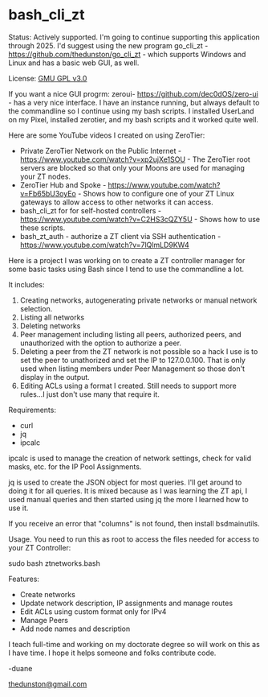 # bash_cli_zt

Status: Actively supported. I'm going to continue supporting this application through 2025. I'd suggest using the new program go_cli_zt - https://github.com/thedunston/go_cli_zt - which supports Windows and Linux and has a basic web GUI, as well.

License: [GMU GPL v3.0](https://github.com/thedunston/bash_cli_zt/blob/main/LICENSE.md)

If you want a nice GUI progrm: zeroui- https://github.com/dec0dOS/zero-ui - has a very nice interface.  I have an instance running, but always default to the commandline so I continue using my bash scripts.  I installed UserLand on my Pixel, installed zerotier, and my bash scripts and it worked quite well.

Here are some YouTube videos I created on using ZeroTier:

- Private ZeroTier Network on the Public Internet - https://www.youtube.com/watch?v=xp2ujXe1SOU - The ZeroTier root servers are blocked so that only your Moons are used for managing your ZT nodes.
- ZeroTier Hub and Spoke - https://www.youtube.com/watch?v=Fb65bU3oyEo - Shows how to configure one of your ZT Linux gateways to allow access to other networks it can access.
- bash_cli_zt for for self-hosted controllers - https://www.youtube.com/watch?v=C2HS3cQZY5U - Shows how to use these scripts.
- bash_zt_auth - authorize a ZT client via SSH authentication - https://www.youtube.com/watch?v=7lQlmLD9KW4

Here is a project I was working on to create a ZT controller manager for some basic tasks using Bash since I tend to use the commandline a lot.

It includes:

1. Creating networks, autogenerating private networks or manual network selection.
2. Listing all networks
3. Deleting networks
4. Peer management including listing all peers, authorized peers, and unauthorized with the option to authorize a peer.
5. Deleting a peer from the ZT network is not possible so a hack I use is to set the peer to unathorized and set the IP to 127.0.0.100.  That is only used when listing members under Peer Management so those don't display in the output.
6. Editing ACLs using a format I created.  Still needs to support more rules...I just don't use many that require it.

Requirements:
- curl
- jq
- ipcalc

ipcalc is used to manage the creation of network settings, check for valid masks, etc. for the IP Pool Assignments.

jq is used to create the JSON object for most queries. I'll get around to doing it for all queries.  It is mixed because as I was learning the ZT api, I used manual queries and then started using jq the more I learned how to use it.

If you receive an error that "columns" is not found, then install bsdmainutils.

Usage.  You need to run this as root to access the files needed for access to your ZT Controller:

sudo bash ztnetworks.bash

Features:

- Create networks
- Update network description, IP assignments and manage routes
- Edit ACLs using custom format only for IPv4
- Manage Peers
- Add node names and description

I teach full-time and working on my doctorate degree so will work on this as I have time.  I hope it helps someone and folks contribute code.

-duane

thedunston@gmail.com
